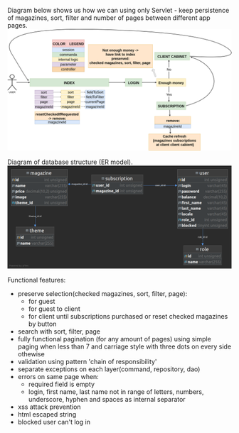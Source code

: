 Diagram below shows us how we can using only Servlet - keep persistence of magazines, sort, filter and number of pages between different app pages.
![alt text](https://github.com/olegkamuz/periodicals/blob/main/keeping_magazines_sort_filter_page_selection.png?raw=true)

Diagram of database structure (ER model).
![alt text](https://github.com/olegkamuz/periodicals/blob/main/sql/modelPeriodical.png?raw=true)

Functional features:
- preserve selection(checked magazines, sort, filter, page):
    - for guest
    - for guest to client
    - for client
      until subscriptions purchased or reset checked magazines by button
- search with sort, filter, page
- fully functional pagination (for any amount of pages) using
  simple paging when less than 7 and carriage style with three dots on every side othewise
- validation using pattern 'chain of responsibility'
- separate exceptions on each layer(command, repository, dao)
- errors on same page when:
    - required field is empty
    - login, first name, last name not in range of letters, numbers, underscore, hyphen and spaces as internal separator
- xss attack prevention
- html escaped string
- blocked user can't log in
